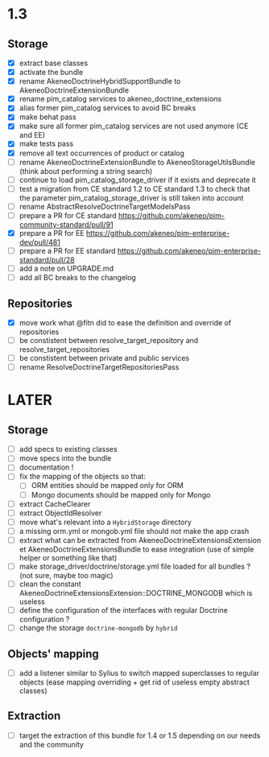# 1.3
##  Storage
 - [x] extract base classes
 - [x] activate the bundle
 - [x] rename AkeneoDoctrineHybridSupportBundle to AkeneoDoctrineExtensionBundle
 - [x] rename pim_catalog services to akeneo_doctrine_extensions
 - [x] alias former pim_catalog services to avoid BC breaks
 - [x] make behat pass 
 - [x] make sure all former pim_catalog services are not used anymore (CE and EE)
 - [x] make tests pass
 - [x] remove all text occurrences of product or catalog
 - [ ] rename AkeneoDoctrineExtensionBundle to AkeneoStorageUtilsBundle (think about performing a string search)
 - [ ] continue to load pim_catalog_storage_driver if it exists and deprecate it 
 - [ ] test a migration from CE standard 1.2 to CE standard 1.3 to check that the parameter pim_catalog_storage_driver is still taken into account
 - [ ] rename AbstractResolveDoctrineTargetModelsPass
 - [ ] prepare a PR for CE standard https://github.com/akeneo/pim-community-standard/pull/91
 - [x] prepare a PR for EE https://github.com/akeneo/pim-enterprise-dev/pull/481
 - [ ] prepare a PR for EE standard https://github.com/akeneo/pim-enterprise-standard/pull/28
 - [ ] add a note on UPGRADE.md
 - [ ] add all BC breaks to the changelog

## Repositories
 - [x] move work what @fitn did to ease the definition and override of repositories 
 - [ ] be constistent between resolve_target_repository and resolve_target_repositories
 - [ ] be constistent between private and public services
 - [ ] rename ResolveDoctrineTargetRepositoriesPass

# LATER
##  Storage
 - [ ] add specs to existing classes
 - [ ] move specs into the bundle
 - [ ] documentation !
 - [ ] fix the mapping of the objects so that:
    - [ ] ORM entities should be mapped only for ORM
    - [ ] Mongo documents should be mapped only for Mongo
 - [ ] extract CacheClearer
 - [ ] extract ObjectIdResolver
 - [ ] move what's relevant into a `HybridStorage` directory
 - [ ] a missing orm.yml or mongob.yml file should not make the app crash
 - [ ] extract what can be extracted from AkeneoDoctrineExtensionsExtension et AkeneoDoctrineExtensionsBundle to ease integration (use of simple helper or something like that)
 - [ ] make storage_driver/doctrine/storage.yml file loaded for all bundles ? (not sure, maybe too magic)
 - [ ] clean the constant AkeneoDoctrineExtensionsExtension::DOCTRINE_MONGODB which is useless
 - [ ] define the configuration of the interfaces with regular Doctrine configuration ?
 - [ ] change the storage `doctrine-mongodb` by `hybrid` 
 
## Objects' mapping
 - [ ] add a listener similar to Sylius to switch mapped superclasses to regular objects (ease mapping overriding + get rid of useless empty abstract classes) 

## Extraction
 - [ ] target the extraction of this bundle for 1.4 or 1.5 depending on our needs and the community
